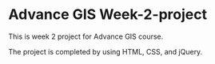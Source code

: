 # Advance GIS Week-2-project

This is week 2 project for Advance GIS course.

The project is completed by using HTML, CSS, and jQuery.
 
